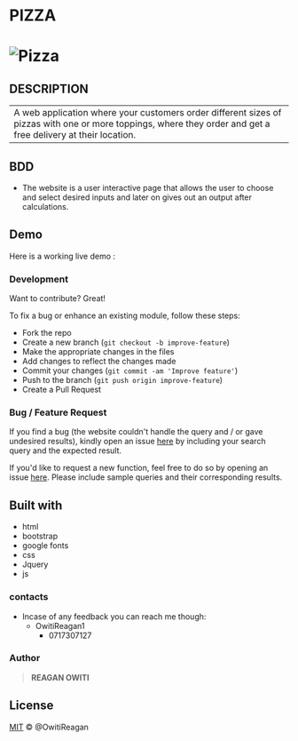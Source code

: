 # PIZZA

# ![Pizza](https://github.com/REAGAN2020/Pizza)

## DESCRIPTION

<table>
<tr>
<td>
A web application where your customers order different sizes of pizzas with one or more toppings, where they order and get a free delivery at their location.
</td>
</tr>
</table>

## BDD

- The website is a user interactive page that allows the user to choose and select desired inputs and later on gives out an output after calculations.

## Demo

Here is a working live demo :

### Development

Want to contribute? Great!

To fix a bug or enhance an existing module, follow these steps:

- Fork the repo
- Create a new branch (`git checkout -b improve-feature`)
- Make the appropriate changes in the files
- Add changes to reflect the changes made
- Commit your changes (`git commit -am 'Improve feature'`)
- Push to the branch (`git push origin improve-feature`)
- Create a Pull Request

### Bug / Feature Request

If you find a bug (the website couldn't handle the query and / or gave undesired results), kindly open an issue [here](https://github.com/REAGAN2020/Pizza) by including your search query and the expected result.

If you'd like to request a new function, feel free to do so by opening an issue [here](https://github.com/REAGAN2020/Pizza). Please include sample queries and their corresponding results.

## Built with

- html
- bootstrap
- google fonts
- css
- Jquery
- js

### contacts

- Incase of any feedback you can reach me though:
  - OwitiReagan1
    - 0717307127

### Author

> **REAGAN OWITI**

## License

[MIT](LICENSE.md) © @OwitiReagan

